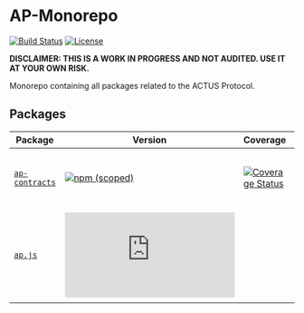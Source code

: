 # AP-Monorepo

[![Build Status](https://travis-ci.org/atpar/ap-monorepo.svg?branch=master)](https://travis-ci.org/atpar/ap-monorepo)
[![License](https://img.shields.io/badge/License-Apache%202.0-blue.svg)](https://opensource.org/licenses/Apache-2.0)

**DISCLAIMER: THIS IS A WORK IN PROGRESS AND NOT AUDITED. USE IT AT YOUR OWN RISK.**

Monorepo containing all packages related to the ACTUS Protocol.

## Packages

| Package                                                                                 | Version                                                                                                                                           | Coverage                                                                                                                                                 | Description                                                                |
|-----------------------------------------------------------------------------------------|---------------------------------------------------------------------------------------------------------------------------------------------------|----------------------------------------------------------------------------------------------------------------------------------------------------------|----------------------------------------------------------------------------|
|[`ap-contracts`](https://github.com/atpar/ap-monorepo/tree/master/packages/ap-contracts) | [![npm (scoped)](https://img.shields.io/npm/v/@atpar/ap-contracts)](https://www.npmjs.com/package/@atpar/ap-contracts "View this project on npm") | [![Coverage Status](https://coveralls.io/repos/github/atpar/ap-monorepo/badge.svg?branch=MS1)](https://coveralls.io/github/atpar/ap-monorepo?branch=MS1) | Contains the ACTUS Protocol smart contracts                                |
|[`ap.js`](https://github.com/atpar/ap-monorepo/tree/master/packages/ap.js)               | [![npm (scoped)](https://img.shields.io/npm/v/@atpar/ap.js)](https://www.npmjs.com/package/@atpar/ap.js "View this project on npm")               |                                                                                                                                                          | Typescript library for interacting with the ACTUS Protocol smart contracts |
